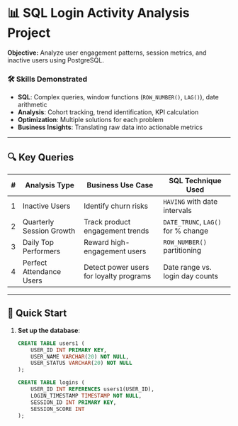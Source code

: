 # 📊 SQL Login Activity Analysis Project

**Objective:** Analyze user engagement patterns, session metrics, and inactive users using PostgreSQL.  

### 🛠️ Skills Demonstrated  
- **SQL**: Complex queries, window functions (`ROW_NUMBER()`, `LAG()`), date arithmetic  
- **Analysis**: Cohort tracking, trend identification, KPI calculation  
- **Optimization**: Multiple solutions for each problem  
- **Business Insights**: Translating raw data into actionable metrics  

---

## 🔍 Key Queries  
| # | Analysis Type               | Business Use Case                          | SQL Technique Used              |  
|---|-----------------------------|--------------------------------------------|----------------------------------|  
| 1 | Inactive Users              | Identify churn risks                       | `HAVING` with date intervals    |  
| 2 | Quarterly Session Growth    | Track product engagement trends            | `DATE_TRUNC`, `LAG()` for % change |  
| 3 | Daily Top Performers        | Reward high-engagement users               | `ROW_NUMBER()` partitioning     |  
| 4 | Perfect Attendance Users    | Detect power users for loyalty programs    | Date range vs. login day counts |  

---

## 🚀 Quick Start  
1. **Set up the database**:  
   ```sql
   CREATE TABLE users1 (
       USER_ID INT PRIMARY KEY, 
       USER_NAME VARCHAR(20) NOT NULL, 
       USER_STATUS VARCHAR(20) NOT NULL
   );
   
   CREATE TABLE logins (
       USER_ID INT REFERENCES users1(USER_ID),
       LOGIN_TIMESTAMP TIMESTAMP NOT NULL,
       SESSION_ID INT PRIMARY KEY,
       SESSION_SCORE INT
   );
